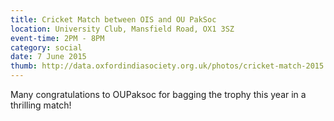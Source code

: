 ```yaml
---
title: Cricket Match between OIS and OU PakSoc
location: University Club, Mansfield Road, OX1 3SZ
event-time: 2PM - 8PM
category: social
date: 7 June 2015
thumb: http://data.oxfordindiasociety.org.uk/photos/cricket-match-2015.png
---
```


Many congratulations to OUPaksoc for bagging the trophy this year in a
thrilling match!


